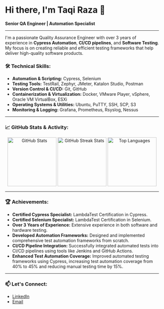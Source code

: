 # Hi there, I'm Taqi Raza 👋

**Senior QA Engineer | Automation Specialist**

---

I'm a passionate Quality Assurance Engineer with over 3 years of experience in **Cypress Automation**, **CI/CD pipelines**, and **Software Testing**. My focus is on creating reliable and efficient testing frameworks that help deliver high-quality software products.

### 🛠️ **Technical Skills:**

- **Automation & Scripting:** Cypress, Selenium
- **Testing Tools:** TestRail, Zephyr, JMeter, Katalon Studio, Postman
- **Version Control & CI/CD:** Git, GitHub
- **Containerization & Virtualization:** Docker, VMware Player, vSphere, Oracle VM VirtualBox, ESXi
- **Operating Systems & Utilities:** Ubuntu, PuTTY, SSH, SCP, S3
- **Monitoring & Logging:** Grafana, Prometheus, Rsyslog, Nessus

---


### 📈 **GitHub Stats & Activity:**

<div align="center">
   <img height="160px" src="https://github-readme-stats.vercel.app/api?username=taqirazaj&show_icons=true&theme=radical&count_private=true" alt="GitHub Stats" />
  <img height="160px" src="https://github-readme-streak-stats.herokuapp.com/?user=taqirazaj&theme=radical" alt="GitHub Streak Stats" />
  <img height="160px" src="https://github-readme-stats.vercel.app/api/top-langs/?username=taqirazaj&layout=compact&theme=radical" alt="Top Languages" />
</div>

---

### 🏆 **Achievements:**

- **Certified Cypress Specialist:** LambdaTest Certification in Cypress.
- **Certified Selenium Specialist:** LambdaTest Certification in Selenium.
- **Over 3 Years of Experience:** Extensive experience in both software and hardware testing.
- **Developed Automation Frameworks:** Designed and implemented comprehensive test automation frameworks from scratch.
- **CI/CD Pipeline Integration:** Successfully integrated automated tests into CI/CD pipelines using tools like Jenkins and GitHub Actions.
- **Enhanced Test Automation Coverage:** Improved automated testing frameworks using Cypress, increasing test automation coverage from 40% to 45% and reducing manual testing time by 15%.

---


### 📫 **Let's Connect:**

- [LinkedIn](https://www.linkedin.com/in/taqijaffrey/)
- [Email](mailto:muhammadtaaqiraza@gmail.com)
